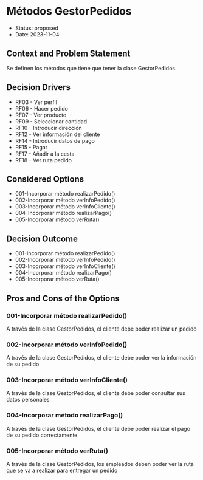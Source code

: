 # Métodos GestorPedidos

* Status: proposed
* Date: 2023-11-04

## Context and Problem Statement

Se definen los métodos que tiene que tener la clase GestorPedidos.

## Decision Drivers

* RF03 - Ver perfil
* RF06 - Hacer pedido
* RF07 - Ver producto
* RF09 - Seleccionar cantidad
* RF10 - Introducir dirección
* RF12 - Ver información del cliente
* RF14 - Introducir datos de pago
* RF15 - Pagar
* RF17 - Añadir a la cesta
* RF18 - Ver ruta pedido

## Considered Options

* 001-Incorporar método realizarPedido()
* 002-Incorporar método verInfoPedido()
* 003-Incorporar método verInfoCliente()
* 004-Incorporar método realizarPago()
* 005-Incorporar método verRuta()

## Decision Outcome

* 001-Incorporar método realizarPedido()
* 002-Incorporar método verInfoPedido()
* 003-Incorporar método verInfoCliente()
* 004-Incorporar método realizarPago()
* 005-Incorporar método verRuta()

## Pros and Cons of the Options

### 001-Incorporar método realizarPedido()

A través de la clase GestorPedidos, el cliente debe poder realizar un pedido

### 002-Incorporar método verInfoPedido()

A través de la clase GestorPedidos, el cliente debe poder ver la información de su pedido

### 003-Incorporar método verInfoCliente()

A través de la clase GestorPedidos, el cliente debe poder consultar sus datos personales

### 004-Incorporar método realizarPago()

A través de la clase GestorPedidos, el cliente debe poder realizar el pago de su pedido correctamente

### 005-Incorporar método verRuta()

A través de la clase GestorPedidos, los empleados deben poder ver la ruta que se va a realizar para entregar un pedido

